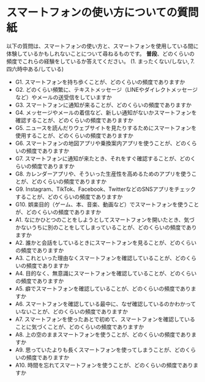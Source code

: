 # スマートフォンの使い方についての質問紙

以下の質問は、スマートフォンの使い方と、スマートフォンを使用している間に体験しているかもしれないことについて尋ねるものです。
**普段**、どのくらいの頻度でこれらの経験をしているか答えてください。
(1. まったくない/しない, 7. 四六時中ある/している)

- G1.  スマートフォンを持ち歩くことが、どのくらいの頻度でありますか
- G2.  どのくらい頻繁に、テキストメッセージ（LINEやダイレクトメッセージなど）やメールの送受信をしていますか
- G3.  スマートフォンに通知が来ることが、どのくらいの頻度でありますか
- G4.  メッセージやメールの着信など、新しい通知がないかスマートフォンを確認することが、どのくらいの頻度でありますか
- G5.  ニュースを読んだりウェブサイトを見たりするためにスマートフォンを使用することが、どのくらいの頻度でありますか
- G6.  スマートフォンの地図アプリや乗換案内アプリを使うことが、どのくらいの頻度でありますか
- G7.  スマートフォンに通知が来たとき、それをすぐ確認することが、どのくらいの頻度でありますか
- G8.  カレンダーアプリや、そういった生産性を高めるためのアプリを使うことが、どのくらいの頻度でありますか
- G9.  Instagram、TikTok、Facebook、TwitterなどのSNSアプリをチェックすることが、どのくらいの頻度でありますか
- G10. 娯楽目的（ゲーム、本、音楽、動画など）でスマートフォンを使うことが、どのくらいの頻度でありますか
- A1.  なにかひとつのことをしようとしてスマートフォンを開いたとき、気づかないうちに別のことをしてしまっていることが、どのくらいの頻度でありますか
- A2.  誰かと会話をしているときにスマートフォンを見ることが、どのくらいの頻度でありますか
- A3.  これといった理由なくスマートフォンを確認していることが、どのくらいの頻度でありますか
- A4.  目的なく、無意識にスマートフォンを確認していることが、どのくらいの頻度でありますか
- A5.  癖でスマートフォンを確認していることが、どのくらいの頻度でありますか
- A6.  スマートフォンを確認している最中に、なぜ確認しているのかわかっていないことが、どのくらいの頻度でありますか
- A7.  スマートフォンを使ったあとで初めて、スマートフォンを確認していることに気づくことが、どのくらいの頻度でありますか
- A8.  上の空のままスマートフォンを使うことが、どのくらいの頻度でありますか
- A9.  思っていたよりも長くスマートフォンを使ってしまうことが、どのくらいの頻度でありますか
- A10. 時間を忘れてスマートフォンを使うことが、どのくらいの頻度でありますか
